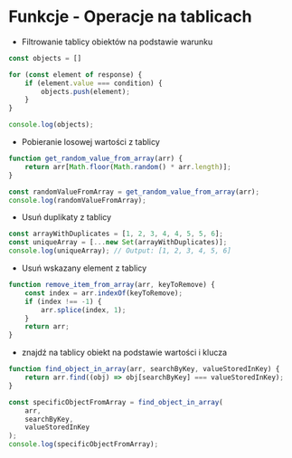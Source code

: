 # Funkcje - Operacje na tablicach

* Filtrowanie tablicy obiektów na podstawie warunku

```js
const objects = []

for (const element of response) {
    if (element.value === condition) {
        objects.push(element);
    }
}

console.log(objects);
```

* Pobieranie losowej wartości z tablicy

```js
function get_random_value_from_array(arr) {
    return arr[Math.floor(Math.random() * arr.length)];
}

const randomValueFromArray = get_random_value_from_array(arr);
console.log(randomValueFromArray);
```

* Usuń duplikaty z tablicy

```js
const arrayWithDuplicates = [1, 2, 3, 4, 4, 5, 5, 6];
const uniqueArray = [...new Set(arrayWithDuplicates)];
console.log(uniqueArray); // Output: [1, 2, 3, 4, 5, 6]
```

* Usuń wskazany element z tablicy

```js
function remove_item_from_array(arr, keyToRemove) {
    const index = arr.indexOf(keyToRemove);
    if (index !== -1) {
        arr.splice(index, 1);
    }
    return arr;
}
```

* znajdź na tablicy obiekt na podstawie wartości i klucza

```js
function find_object_in_array(arr, searchByKey, valueStoredInKey) {
    return arr.find((obj) => obj[searchByKey] === valueStoredInKey);
}

const specificObjectFromArray = find_object_in_array(
    arr,
    searchByKey,
    valueStoredInKey
);
console.log(specificObjectFromArray);
```